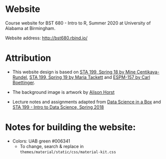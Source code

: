 # Website

Course website for BST 680 - Intro to R, Summer 2020 at University of Alabama at Birmingham.

Website address: http://bst680.rbind.io/

# Attribution

- This website design is based on [STA 199, Spring 18 by Mine Centikaya-Rundel](https://www2.stat.duke.edu/courses/Spring18/Sta199/), [STA 199, Spring 19 by Maria Tackett](https://www2.stat.duke.edu/courses/Spring19/sta199.001/) and [ESPM-157 by Carl Boettinger](https://espm-157.carlboettiger.info/).

- The background image is artwork by [Alison Horst](https://github.com/allisonhorst)

- Lecture notes and assignments adapted from [Data Science in a Box](https://datasciencebox.org/) and [STA 199 - Intro to Data Science, Spring 2018](https://www2.stat.duke.edu/courses/Spring18/Sta199/)

# Notes for building the website:

- Colors: UAB green #006341
  - To change, search & replace in `themes/material/static/css/material-kit.css`